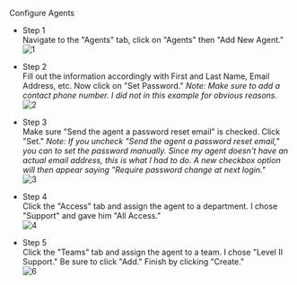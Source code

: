 Configure Agents<br />

- Step 1<br />
Navigate to the "Agents" tab, click on "Agents" then "Add New Agent."
<br />![1](https://github.com/ScotBlair/config-agents/assets/171102023/eba3c49f-e245-4389-9551-7087ec8c6a06)<br />

- Step 2<br />
Fill out the information accordingly with First and Last Name, Email Address, etc.  Now click on "Set Password."
*Note: Make sure to add a contact phone number.  I did not in this example for obvious reasons.*
<br />![2](https://github.com/ScotBlair/config-agents/assets/171102023/66e28d22-eb65-4644-8bb5-1f03da5106a2)<br />

- Step 3<br />
Make sure "Send the agent a password reset email" is checked.  Click "Set."
*Note: If you uncheck "Send the agent a password reset email," you can to set the password manually.  Since my agent doesn't have an actual email address, this is what I had to do.  A new checkbox option will then appear saying "Require password change at next login."*
<br />![3](https://github.com/ScotBlair/config-agents/assets/171102023/d0feaa3d-811d-4ebb-b8ec-07e8af625b01)<br />

- Step 4<br />
Click the "Access" tab and assign the agent to a department.  I chose "Support" and gave him "All Access."
<br />![4](https://github.com/ScotBlair/config-agents/assets/171102023/f2fc24e4-5db6-4511-9109-edf447166e29)<br />

- Step 5<br />
Click the "Teams" tab and assign the agent to a team.  I chose "Level II Support."  Be sure to click "Add."  Finish by clicking "Create."
<br />![6](https://github.com/ScotBlair/config-agents/assets/171102023/c990af85-11fc-4b5d-a654-56c6a00192da)<br />
